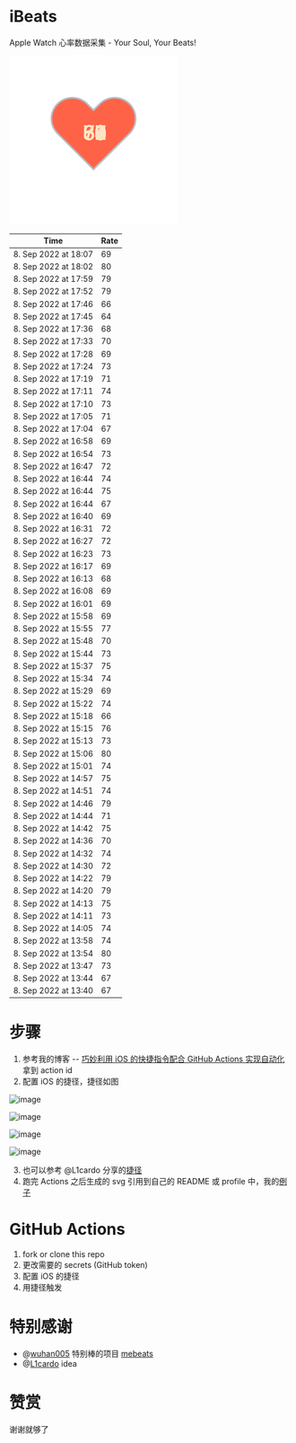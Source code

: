 # iBeats
Apple Watch 心率数据采集 - Your Soul, Your Beats!

![](./files/heart.svg)

<!--START_SECTION:my_heart_rate-->
| Time | Rate | 
 | ---- | ---- | 
| 8. Sep 2022 at 18:07 | 69 |
| 8. Sep 2022 at 18:02 | 80 |
| 8. Sep 2022 at 17:59 | 79 |
| 8. Sep 2022 at 17:52 | 79 |
| 8. Sep 2022 at 17:46 | 66 |
| 8. Sep 2022 at 17:45 | 64 |
| 8. Sep 2022 at 17:36 | 68 |
| 8. Sep 2022 at 17:33 | 70 |
| 8. Sep 2022 at 17:28 | 69 |
| 8. Sep 2022 at 17:24 | 73 |
| 8. Sep 2022 at 17:19 | 71 |
| 8. Sep 2022 at 17:11 | 74 |
| 8. Sep 2022 at 17:10 | 73 |
| 8. Sep 2022 at 17:05 | 71 |
| 8. Sep 2022 at 17:04 | 67 |
| 8. Sep 2022 at 16:58 | 69 |
| 8. Sep 2022 at 16:54 | 73 |
| 8. Sep 2022 at 16:47 | 72 |
| 8. Sep 2022 at 16:44 | 74 |
| 8. Sep 2022 at 16:44 | 75 |
| 8. Sep 2022 at 16:44 | 67 |
| 8. Sep 2022 at 16:40 | 69 |
| 8. Sep 2022 at 16:31 | 72 |
| 8. Sep 2022 at 16:27 | 72 |
| 8. Sep 2022 at 16:23 | 73 |
| 8. Sep 2022 at 16:17 | 69 |
| 8. Sep 2022 at 16:13 | 68 |
| 8. Sep 2022 at 16:08 | 69 |
| 8. Sep 2022 at 16:01 | 69 |
| 8. Sep 2022 at 15:58 | 69 |
| 8. Sep 2022 at 15:55 | 77 |
| 8. Sep 2022 at 15:48 | 70 |
| 8. Sep 2022 at 15:44 | 73 |
| 8. Sep 2022 at 15:37 | 75 |
| 8. Sep 2022 at 15:34 | 74 |
| 8. Sep 2022 at 15:29 | 69 |
| 8. Sep 2022 at 15:22 | 74 |
| 8. Sep 2022 at 15:18 | 66 |
| 8. Sep 2022 at 15:15 | 76 |
| 8. Sep 2022 at 15:13 | 73 |
| 8. Sep 2022 at 15:06 | 80 |
| 8. Sep 2022 at 15:01 | 74 |
| 8. Sep 2022 at 14:57 | 75 |
| 8. Sep 2022 at 14:51 | 74 |
| 8. Sep 2022 at 14:46 | 79 |
| 8. Sep 2022 at 14:44 | 71 |
| 8. Sep 2022 at 14:42 | 75 |
| 8. Sep 2022 at 14:36 | 70 |
| 8. Sep 2022 at 14:32 | 74 |
| 8. Sep 2022 at 14:30 | 72 |
| 8. Sep 2022 at 14:22 | 79 |
| 8. Sep 2022 at 14:20 | 79 |
| 8. Sep 2022 at 14:13 | 75 |
| 8. Sep 2022 at 14:11 | 73 |
| 8. Sep 2022 at 14:05 | 74 |
| 8. Sep 2022 at 13:58 | 74 |
| 8. Sep 2022 at 13:54 | 80 |
| 8. Sep 2022 at 13:47 | 73 |
| 8. Sep 2022 at 13:44 | 67 |
| 8. Sep 2022 at 13:40 | 67 |

<!--END_SECTION:my_heart_rate-->

# 步骤
1. 参考我的博客 -- [巧妙利用 iOS 的快捷指令配合 GitHub Actions 实现自动化](https://github.com/yihong0618/gitblog/issues/198) 拿到 action id
2. 配置 iOS 的捷径，捷径如图

![image](https://user-images.githubusercontent.com/15976103/122154218-0db0b480-ce97-11eb-93bb-5aec07c558dc.png)

![image](https://user-images.githubusercontent.com/15976103/122154236-186b4980-ce97-11eb-8e4b-70551a0391ae.png)

![image](https://user-images.githubusercontent.com/15976103/122154268-2d47dd00-ce97-11eb-902e-3acf292265a9.png)

![image](https://user-images.githubusercontent.com/15976103/122174055-fa144680-ceb4-11eb-9be2-3eb83cd516f7.png)

3. 也可以参考 @L1cardo 分享的[捷径](https://www.icloud.com/shortcuts/6ab6047b459c41ad822ad6b94b1c03d4)
4. 跑完 Actions 之后生成的 svg 引用到自己的 README 或 profile 中，我的[例子](https://github.com/yihong0618) 

# GitHub Actions

1. fork or clone this repo
2. 更改需要的 secrets (GitHub token)
3. 配置 iOS 的捷径
4. 用捷径触发

# 特别感谢
- @[wuhan005](https://github.com/wuhan005) 特别棒的项目 [mebeats](https://github.com/wuhan005/mebeats)
- @[L1cardo](https://github.com/L1cardo) idea

# 赞赏
谢谢就够了
